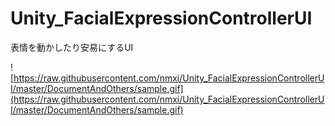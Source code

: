 # Unity_FacialExpressionControllerUI
表情を動かしたり安易にするUI

![https://raw.githubusercontent.com/nmxi/Unity_FacialExpressionControllerUI/master/DocumentAndOthers/sample.gif](https://raw.githubusercontent.com/nmxi/Unity_FacialExpressionControllerUI/master/DocumentAndOthers/sample.gif)
